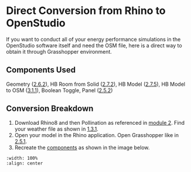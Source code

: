 # Direct Conversion from Rhino to OpenStudio
If you want to conduct all of your energy performance simulations in the OpenStudio software itself and need the OSM file, here is a direct way to obtain it through Grasshopper environment.

## Components Used
Geometry ([2.6.2](https://cooperunion.github.io/buildingenergymodeling_workshops/docs/02_2_shoebox_p2.html#create-a-geometry-component)), HB Room from Solid ([2.7.2](https://cooperunion.github.io/buildingenergymodeling_workshops/docs/02_2_shoebox_p2.html#create-rooms-solid-component)), HB Model ([2.7.5](https://cooperunion.github.io/buildingenergymodeling_workshops/docs/02_2_shoebox_p2.html#create-model)), HB Model to OSM ([3.1.1](https://cooperunion.github.io/buildingenergymodeling_workshops/docs/03_1_simulation_p1.html#model-to-osm-component)), Boolean Toggle, Panel ([2.5.2](https://cooperunion.github.io/buildingenergymodeling_workshops/docs/02_1_shoebox_p1.html#place-your-first-component))

## Conversion Breakdown
1. Download Rhino8 and then Pollination as referenced in [module 2](https://cooperunion.github.io/buildingenergymodeling_workshops/docs/02_shoebox.html). Find your weather file as shown in [1.3.1](https://cooperunion.github.io/buildingenergymodeling_workshops/docs/01_1_climate_p1.html#get-weather-file).
2. Open your model in the Rhino application. Open Grasshopper like in [2.5.1](https://cooperunion.github.io/buildingenergymodeling_workshops/docs/02_1_shoebox_p1.html#open-grasshopper-from-rhino-by-clicking-the-circled-green-icon).
3. Recreate the [components](https://cooperunion.github.io/buildingenergymodeling_workshops/docs/08_open_studio.html#components-used) as shown in the image below. 
```{image} ../_static/start/conversion2osm.png
:width: 100%
:align: center
```
<br/><br/>
   
